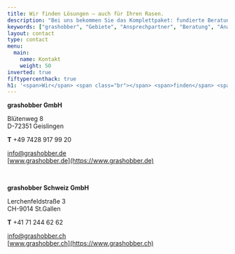 ```yaml
---
title: Wir finden Lösungen – auch für Ihren Rasen.
description: "Bei uns bekommen Sie das Komplettpaket: fundierte Beratung, weitreichendes Fachwissen, Analysemöglichkeiten und stimmige Produktlösungen."
keywords: ["grashobber", "Gebiete", "Ansprechpartner", "Beratung", "Analyse", "Produktlösungen"]
layout: contact
type: contact
menu:
  main:
    name: Kontakt
    weight: 50
inverted: true
fiftypercenthack: true
h1: '<span>Wir</span> <span class="br"></span> <span>finden</span> <span class="br"></span> <span>Lösungen</span>'
---
```


<strong class="c-contact-address__headline">grashobber GmbH</strong>

Blütenweg 8  
D-72351 Geislingen

**T** +49 7428 917 99 20

[info@grashobber.de](mailto:info@grashobber.de)  
[www.grashobber.de](https://www.grashobber.de)

&nbsp;  

<strong class="c-contact-address__headline">grashobber Schweiz GmbH</strong>

Lerchenfeldstraße 3  
CH-9014 St.Gallen

**T** +41 71 244 62 62
 
[info@grashobber.ch](mailto:info@grashobber.ch)  
[www.grashobber.ch](https://www.grashobber.ch)
